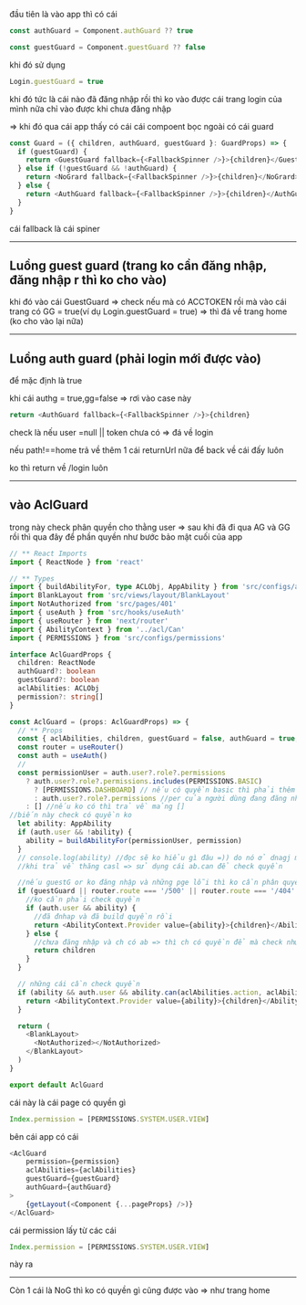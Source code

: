 đầu tiên là vào app
thì có cái

```ts
const authGuard = Component.authGuard ?? true

const guestGuard = Component.guestGuard ?? false
```

khi đó sử dụng

```ts
Login.guestGuard = true
```

khi đó tức là cái nào đã đăng nhập rồi thì ko vào được cái trang login của mình nữa chỉ vào được khi chưa đăng nhập

=> khi đó qua cái app thấy có cái cái compoent bọc ngoài có cái guard

```ts
const Guard = ({ children, authGuard, guestGuard }: GuardProps) => {
  if (guestGuard) {
    return <GuestGuard fallback={<FallbackSpinner />}>{children}</GuestGuard>
  } else if (!guestGuard && !authGuard) {
    return <NoGrard fallback={<FallbackSpinner />}>{children}</NoGrard>
  } else {
    return <AuthGuard fallback={<FallbackSpinner />}>{children}</AuthGuard>
  }
}
```

cái fallback là cái spiner

---

## Luồng guest guard (trang ko cần đăng nhập, đăng nhập r thì ko cho vào)

khi đó vào cái GuestGuard => check nếu mà có ACCTOKEN rồi mà vào cái trang có GG = true(ví dụ Login.guestGuard = true) => thì đá về trang home (ko cho vào lại nữa)

---

## Luồng auth guard (phải login mới được vào)

để mặc định là true

khi cái authg = true,gg=false => rơi vào case này

```ts
return <AuthGuard fallback={<FallbackSpinner />}>{children}
```

check là nếu user =null || token chưa có => đá về login

nếu path!==home trả về thêm 1 cái returnUrl nữa để back về cái đấy luôn

ko thì return về /login luôn

---

## vào AclGuard

trong này check phân quyền cho thằng user => sau khi đã đi qua AG và GG rồi thì qua đây để phần quyền như bước bảo mật cuối của app

```ts
// ** React Imports
import { ReactNode } from 'react'

// ** Types
import { buildAbilityFor, type ACLObj, AppAbility } from 'src/configs/acl'
import BlankLayout from 'src/views/layout/BlankLayout'
import NotAuthorized from 'src/pages/401'
import { useAuth } from 'src/hooks/useAuth'
import { useRouter } from 'next/router'
import { AbilityContext } from '../acl/Can'
import { PERMISSIONS } from 'src/configs/permissions'

interface AclGuardProps {
  children: ReactNode
  authGuard?: boolean
  guestGuard?: boolean
  aclAbilities: ACLObj
  permission?: string[]
}

const AclGuard = (props: AclGuardProps) => {
  // ** Props
  const { aclAbilities, children, guestGuard = false, authGuard = true, permission } = props
  const router = useRouter()
  const auth = useAuth()
  //
  const permissionUser = auth.user?.role?.permissions
    ? auth.user?.role?.permissions.includes(PERMISSIONS.BASIC)
      ? [PERMISSIONS.DASHBOARD] // nếu có quyền basic thì phải thêm cái dash vào
      : auth.user?.role?.permissions //per của người dùng đang đăng nhập
    : [] //nếu ko có thì trả về mảng []
//biến này check có quyền ko
  let ability: AppAbility
  if (auth.user && !ability) {
    ability = buildAbilityFor(permissionUser, permission)
  }
  // console.log(ability) //đọc sẽ ko hiểu gì đâu =)) do nó ở dnagj map
  //khi trả về thăng casl => sử dụng cái ab.can để check quyền

  //nếu guestG or ko đăng nhập và những pge lỗi thì ko cần phân quyền
  if (guestGuard || router.route === '/500' || router.route === '/404' || !authGuard) {
    //ko cần phải check quyền
    if (auth.user && ability) {
      //đã đnhap và đã build quyền rồi
      return <AbilityContext.Provider value={ability}>{children}</AbilityContext.Provider>
    } else {
      //chưa đăng nhập và ch có ab => thì ch có quyền để mà check như trên
      return children
    }
  }

  // những cái cần check quyền
  if (ability && auth.user && ability.can(aclAbilities.action, aclAbilities.subject)) {
    return <AbilityContext.Provider value={ability}>{children}</AbilityContext.Provider>
  }

  return (
    <BlankLayout>
      <NotAuthorized></NotAuthorized>
    </BlankLayout>
  )
}

export default AclGuard
```

cái này là cái page có quyền gì

```ts
Index.permission = [PERMISSIONS.SYSTEM.USER.VIEW]
```

bên cái app có cái

```ts
<AclGuard
    permission={permission}
    aclAbilities={aclAbilities}
    guestGuard={guestGuard}
    authGuard={authGuard}
>
    {getLayout(<Component {...pageProps} />)}
</AclGuard>
```

cái permission lấy từ các cái

```ts
Index.permission = [PERMISSIONS.SYSTEM.USER.VIEW]
```

này ra

---

Còn 1 cái là NoG thì ko có quyền gì cũng được vào => như trang home
